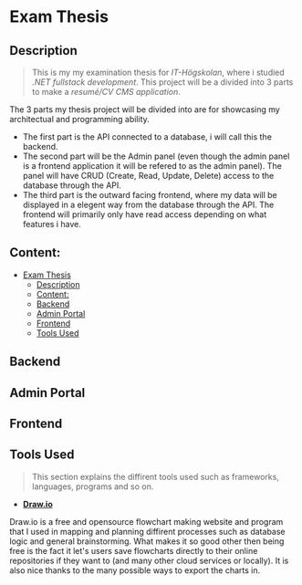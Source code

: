 # Exam Thesis
## Description
>This is my my examination thesis for *IT-Högskolan*, where i studied *.NET fullstack development*. This project will be a divided into 3 parts to make a *resumé/CV CMS application*. 

The 3 parts my thesis project will be divided into are for showcasing my architectual and programming ability.
* The first part is the API connected to a database, i will call this the backend. 
* The second part will be the Admin panel (even though the admin panel is a frontend application it will be refered to as the admin panel). The panel will have CRUD (Create, Read, Update, Delete) access to the database through the API. 
* The third part is the outward facing frontend, where my data will be displayed in a elegent way from the database through the API. The frontend will primarily only have read access depending on what features i have.

## Content:
- [Exam Thesis](#exam-thesis)
  - [Description](#description)
  - [Content:](#content)
  - [Backend](#backend)
  - [Admin Portal](#admin-portal)
  - [Frontend](#frontend)
  - [Tools Used](#tools-used)
## Backend
## Admin Portal
## Frontend
## Tools Used
>This section explains the diffirent tools used such as frameworks, languages, programs and so on.
- **[Draw.io](https://www.google.com/url?sa=t&source=web&rct=j&opi=89978449&url=https://app.diagrams.net/&ved=2ahUKEwiZ7d7R0tqFAxVGIxAIHW1KBqwQFnoECAcQAQ&usg=AOvVaw28S23h4_WI8toant9FYDpi)** 
  
 Draw.io is a free and opensource flowchart making website and program that I used in mapping and planning diffirent processes such as database logic and general brainstorming. What makes it so good other then being free is the fact it let's users save flowcharts directly to their online repositories if they want to (and many other cloud services or locally). It is also nice thanks to the many possible ways to export the charts in.